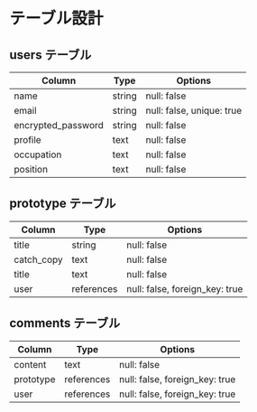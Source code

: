 # テーブル設計

## users テーブル

| Column             | Type   | Options                   |
| ------------------ | ------ | ------------------------- |
| name               | string | null: false               |
| email              | string | null: false, unique: true |
| encrypted_password | string | null: false               |
| profile            | text   | null: false               |
| occupation         | text   | null: false               |
| position           | text   | null: false               |



## prototype テーブル

| Column      | Type       | Options                       |
| ----------- | ---------- | ----------------------------- |                 
| title       | string     | null: false                   |
| catch_copy  | text       | null: false                   |
| title       | text       | null: false                   |
| user        | references | null: false, foreign_key: true|

## comments テーブル

| Column    | Type       | Options                        |
| --------- | ---------- | ------------------------------ |
| content   | text       | null: false                    |
| prototype | references | null: false, foreign_key: true |
| user      | references | null: false, foreign_key: true |

